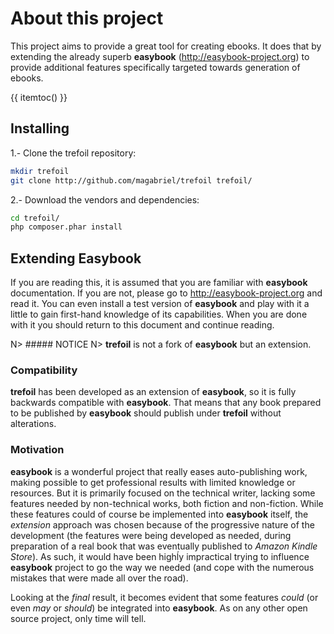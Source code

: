 About this project
==================

This project aims to provide a great tool for creating ebooks.
It does that by extending the already superb **easybook**
(<http://easybook-project.org>) to provide additional features
specifically targeted towards generation of ebooks.

{{ itemtoc() }}

Installing
----------

1.- Clone the trefoil repository:

~~~.bash
mkdir trefoil
git clone http://github.com/magabriel/trefoil trefoil/
~~~

2.- Download the vendors and dependencies:

~~~.bash
cd trefoil/
php composer.phar install
~~~

Extending Easybook
------------------

If you are reading this, it is assumed that you are familiar with **easybook**
documentation. If you are not, please go to <http://easybook-project.org> and 
read it. You can even install a test version of **easybook** and play with it
a little to gain first-hand knowledge of its capabilities. When you are done
with it you should return to this document and continue reading.

N> ##### NOTICE
N> **trefoil** is not a fork of **easybook** but an extension. 

### Compatibility

**trefoil** has been developed as an extension of **easybook**, so it is fully 
backwards compatible with **easybook**. That means that any book prepared to be 
published by **easybook** should publish under **trefoil** without alterations.


### Motivation

**easybook** is a wonderful project that really eases auto-publishing work,
making possible to get professional results with limited knowledge or resources.
But it is primarily focused on the technical writer, lacking some features 
needed by non-technical works, both fiction and non-fiction.
While these features could of course be implemented into **easybook** itself, the
*extension* approach was chosen because of the progressive nature of the
development (the features were being developed as needed, during preparation
of a real book that was eventually published to *Amazon Kindle Store*). 
As such, it would have been highĺy impractical trying to influence **easybook** 
project to go the way we needed (and cope with the numerous mistakes that were 
made all over the road).

Looking at the *final* result, it becomes evident that some features *could*  (or 
even *may* or *should*) be integrated into **easybook**. As on any other open 
source project, only time will tell.
 

